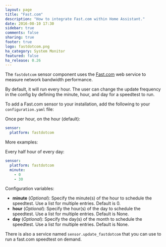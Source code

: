 ```yaml
---
layout: page
title: "Fast.com"
description: "How to integrate Fast.com within Home Assistant."
date: 2016-08-10 17:30
sidebar: true
comments: false
sharing: true
footer: true
logo: fastdotcom.png
ha_category: System Monitor
featured: false
ha_release: 0.26
---
```


The `fastdotcom` sensor component uses the [Fast.com](https://fast.com/) web service to measure network bandwidth performance.

By default, it will run every hour.  The user can change the update frequency in the config by defining the minute, hour, and day for a speedtest to run.

To add a Fast.com sensor to your installation, add the following to your `configuration.yaml` file:

Once per hour, on the hour (default):

```yaml
sensor:
  platform: fastdotcom 
```

More examples:

Every half hour of every day:

```yaml
sensor:
  platform: fastdotcom
  minute:
    - 0
    - 30
```
Configuration variables:

- **minute** (*Optional*): Specify the minute(s) of the hour to schedule the speedtest. Use a list for multiple entries. Default is 0.
- **hour** (*Optional*): Specify the hour(s) of the day to schedule the speedtest. Use a list for multiple entries. Default is None.
- **day** (*Optional*): Specify the day(s) of the month to schedule the speedtest. Use a list for multiple entries. Default is None.

There is also a service named `sensor.update_fastdotcom` that you can use to run a fast.com speedtest on demand.
